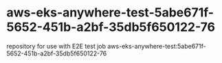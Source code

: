 # aws-eks-anywhere-test-5abe671f-5652-451b-a2bf-35db5f650122-76
repository for use with E2E test job aws-eks-anywhere-test:5abe671f-5652-451b-a2bf-35db5f650122-76
